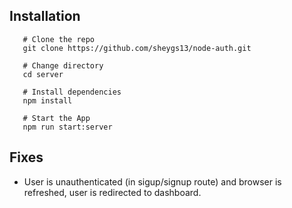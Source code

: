 ## Installation

```shell
   # Clone the repo
   git clone https://github.com/sheygs13/node-auth.git

   # Change directory
   cd server

   # Install dependencies
   npm install

   # Start the App
   npm run start:server
```

## Fixes

- User is unauthenticated (in sigup/signup route) and browser is refreshed, user is redirected to dashboard.
